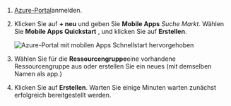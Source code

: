 1. [Azure-Portal]anmelden.

2. Klicken Sie auf **+ neu** und geben Sie **Mobile Apps** _Suche Markt_. Wählen Sie **Mobile Apps Quickstart** , und klicken Sie auf **Erstellen**.

    ![Azure-Portal mit mobilen Apps Schnellstart hervorgehoben](./media/app-service-mobile-dotnet-backend-create-new-service/search-mobile-apps-quickstart.png)


3. Wählen Sie für die **Ressourcengruppe**eine vorhandene Ressourcengruppe aus oder erstellen Sie ein neues (mit demselben Namen als app.) 
 
4. Klicken Sie auf **Erstellen**. Warten Sie einige Minuten warten zunächst erfolgreich bereitgestellt werden.

<!-- URLs. -->
[Azure-Portal]: https://portal.azure.com/
